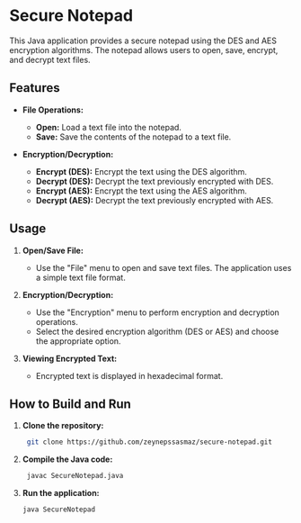 # Secure Notepad

This Java application provides a secure notepad using the DES and AES encryption algorithms. The notepad allows users to open, save, encrypt, and decrypt text files.

## Features

- **File Operations:**
  - **Open:** Load a text file into the notepad.
  - **Save:** Save the contents of the notepad to a text file.

- **Encryption/Decryption:**
  - **Encrypt (DES):** Encrypt the text using the DES algorithm.
  - **Decrypt (DES):** Decrypt the text previously encrypted with DES.
  - **Encrypt (AES):** Encrypt the text using the AES algorithm.
  - **Decrypt (AES):** Decrypt the text previously encrypted with AES.

## Usage

1. **Open/Save File:**
   - Use the "File" menu to open and save text files. The application uses a simple text file format.

2. **Encryption/Decryption:**
   - Use the "Encryption" menu to perform encryption and decryption operations.
   - Select the desired encryption algorithm (DES or AES) and choose the appropriate option.

3. **Viewing Encrypted Text:**
   - Encrypted text is displayed in hexadecimal format.

## How to Build and Run

1. **Clone the repository:**
   ```bash
    git clone https://github.com/zeynepssasmaz/secure-notepad.git
2. **Compile the Java code:**
   ```bash
    javac SecureNotepad.java
3. **Run the application:**
   ```bash
   java SecureNotepad
